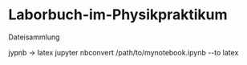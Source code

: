 # Laborbuch-im-Physikpraktikum
Dateisammlung

jypnb -> latex
jupyter nbconvert /path/to/mynotebook.ipynb --to latex
